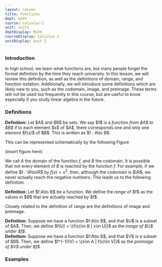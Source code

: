 ```yaml
---
layout: lesson
title: Functions
dept: math
course: calculus-I
unit: unit1
deptDisplay: Math
courseDisplay: Calculus I
unitDisplay: Unit I
---
```


### Introduction

In high school, we learn what functions are, but many people forget the formal definition by the time they reach university. In this lesson, we will review this definition, as well as the definitions of domain, range, and function notation. Additionally, we will introduce some definitions which are likely new to you, such as the codomain, image, and preimage. These terms will not be used too frequently in this course, but are useful to know especially if you study linear algebra in the future. 

### Definitions

<div class="definition">
<b>Definition:</b> Let $A$ and $B$ be sets. We say $f$ is a <i>function from $A$ to $B$</i> if to each element $x$ of $A$, there corresponds one and only one element $f(x)$ of $B$. This is written as $f : A\to B$. 
</div>

This can be represented schematically by the following Figure 

(insert figure here)

We call $A$ the domain of the function $f$, and $B$ the codomain. It is possible that not every element of $B$ is reached by the function $f$. For example, if we define $f : \R\to\R$ by $f(x) = x^2$, then, although the codomain is $\R$, we never actually reach the negative numbers. This leads us to the following definition.

<div class="definition">
<b>Definition:</b> Let $f:A\to B$ be a function. We define the <i>range</i> of $f$ as the values in $B$ that are actually reached by $f$.
</div>

Closely related to the definition of range are the definitions of image and preimage. 

<div class="definition">
<b>Definition:</b> Suppose we have a function $f:A\to B$, and that $U$ is a subset of $A$. Then, we define $f(U) = \{f(x)\in B | x\in U|}$ as the <i>image of $U$ under $f$</i>.
</div>

<div class="definition">
<b>Definition:</b> Suppose we have a function $f:A\to B$, and that $V$ is a subset of $B$. Then, we define $f^{-1}(V) = \{x\in A | f(x)\in V|}$ as the <i>preimage of $V$ under $f$</i>.
</div>



### Examples







